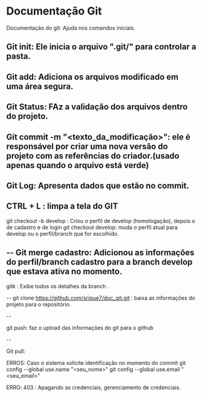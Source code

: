 # Documentação Git
Documentação do git: Ajuda nos comandos iniciais.


Git init: Ele inicia o arquivo ".git/" para controlar a pasta.
--
Git add: Adiciona os arquivos modificado em uma área segura.
--
Git Status: FAz a validação dos arquivos dentro do projeto.
--
Git commit -m "<texto_da_modificação>": ele é responsável por criar uma nova versão do projeto com as referências do criador.(usado apenas quando o arquivo está verde)
--
Git Log: Apresenta dados que estão no commit.
--
CTRL + L : limpa a tela do GIT
--
git checkout -b develop : Criou o perfil de develop (homologação), depois o de cadastro e de login
git checkout develop: muda o perfil atual para develop ou o perfil/branch que for escolhido.

--
Git merge cadastro: Adicionou as informações do perfil/branch cadastro para a branch develop que estava ativa no momento.
--

gitk : Exibe todos os detalhes da branch . 

--
git clone https://github.com/srique7/doc_git.git   : baixa as informações do projeto para o repositório.

--

git push: faz o upload das informações do git para o github 

--

Git pull:


ERROS: 
Caso o sistema solicite identificação no momento do commit
git config --global use.name "<seu_nome>"
git config --global use.email "<seu_email>"

ERRO: 403 : Apagando as credenciais, gerenciamento de credenciais.
